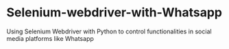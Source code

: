 # Selenium-webdriver-with-Whatsapp
Using Selenium Webdriver with Python to control functionalities in social media platforms like Whatsapp
